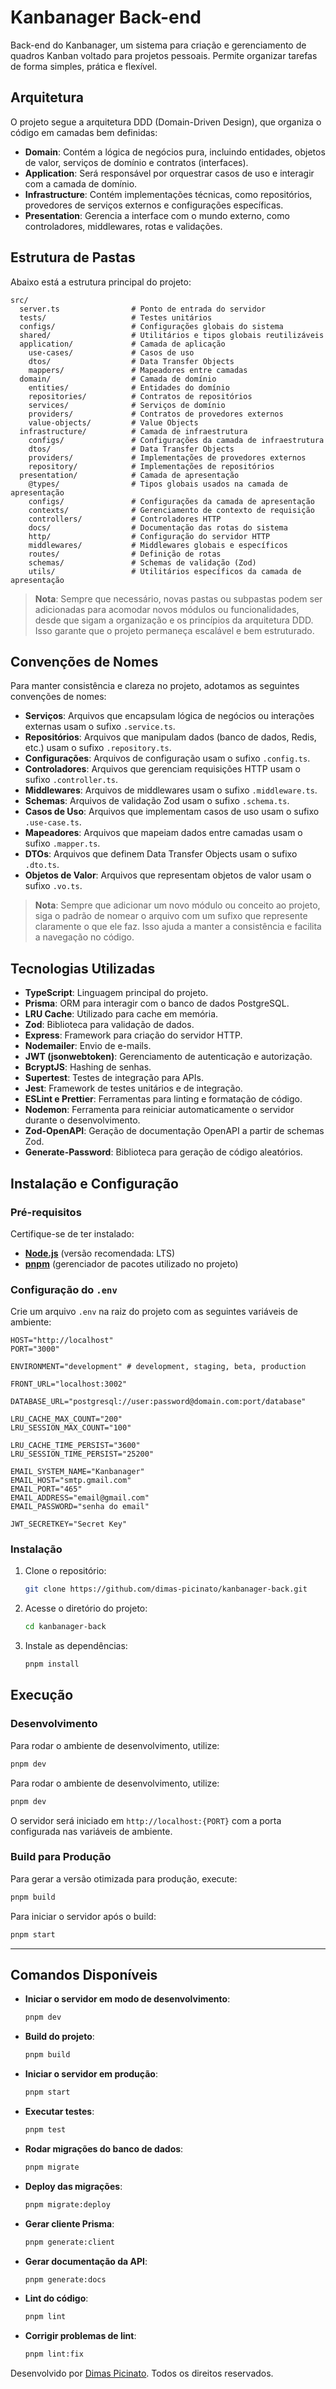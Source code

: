 # Kanbanager Back-end

Back-end do Kanbanager, um sistema para criação e gerenciamento de quadros Kanban voltado para projetos pessoais. Permite organizar tarefas de forma simples, prática e flexível.

## Arquitetura

O projeto segue a arquitetura DDD (Domain-Driven Design), que organiza o código em camadas bem definidas:

- **Domain**: Contém a lógica de negócios pura, incluindo entidades, objetos de valor, serviços de domínio e contratos (interfaces).
- **Application**: Será responsável por orquestrar casos de uso e interagir com a camada de domínio.
- **Infrastructure**: Contém implementações técnicas, como repositórios, provedores de serviços externos e configurações específicas.
- **Presentation**: Gerencia a interface com o mundo externo, como controladores, middlewares, rotas e validações.

## Estrutura de Pastas

Abaixo está a estrutura principal do projeto:

```
src/
  server.ts                # Ponto de entrada do servidor
  tests/                   # Testes unitários
  configs/                 # Configurações globais do sistema
  shared/                  # Utilitários e tipos globais reutilizáveis
  application/             # Camada de aplicação
    use-cases/             # Casos de uso
    dtos/                  # Data Transfer Objects
    mappers/               # Mapeadores entre camadas
  domain/                  # Camada de domínio
    entities/              # Entidades do domínio
    repositories/          # Contratos de repositórios
    services/              # Serviços de domínio
    providers/             # Contratos de provedores externos
    value-objects/         # Value Objects
  infrastructure/          # Camada de infraestrutura
    configs/               # Configurações da camada de infraestrutura
    dtos/                  # Data Transfer Objects
    providers/             # Implementações de provedores externos
    repository/            # Implementações de repositórios
  presentation/            # Camada de apresentação
    @types/                # Tipos globais usados na camada de apresentação
    configs/               # Configurações da camada de apresentação
    contexts/              # Gerenciamento de contexto de requisição
    controllers/           # Controladores HTTP
    docs/                  # Documentação das rotas do sistema
    http/                  # Configuração do servidor HTTP
    middlewares/           # Middlewares globais e específicos
    routes/                # Definição de rotas
    schemas/               # Schemas de validação (Zod)
    utils/                 # Utilitários específicos da camada de apresentação
```

> **Nota**: Sempre que necessário, novas pastas ou subpastas podem ser adicionadas para acomodar novos módulos ou funcionalidades, desde que sigam a organização e os princípios da arquitetura DDD. Isso garante que o projeto permaneça escalável e bem estruturado.

## Convenções de Nomes

Para manter consistência e clareza no projeto, adotamos as seguintes convenções de nomes:

- **Serviços**: Arquivos que encapsulam lógica de negócios ou interações externas usam o sufixo `.service.ts`.
- **Repositórios**: Arquivos que manipulam dados (banco de dados, Redis, etc.) usam o sufixo `.repository.ts`.
- **Configurações**: Arquivos de configuração usam o sufixo `.config.ts`.
- **Controladores**: Arquivos que gerenciam requisições HTTP usam o sufixo `.controller.ts`.
- **Middlewares**: Arquivos de middlewares usam o sufixo `.middleware.ts`.
- **Schemas**: Arquivos de validação Zod usam o sufixo `.schema.ts`.
- **Casos de Uso**: Arquivos que implementam casos de uso usam o sufixo `.use-case.ts`.
- **Mapeadores**: Arquivos que mapeiam dados entre camadas usam o sufixo `.mapper.ts`.
- **DTOs**: Arquivos que definem Data Transfer Objects usam o sufixo `.dto.ts`.
- **Objetos de Valor**: Arquivos que representam objetos de valor usam o sufixo `.vo.ts`.

> **Nota**: Sempre que adicionar um novo módulo ou conceito ao projeto, siga o padrão de nomear o arquivo com um sufixo que represente claramente o que ele faz. Isso ajuda a manter a consistência e facilita a navegação no código.

## Tecnologias Utilizadas

- **TypeScript**: Linguagem principal do projeto.
- **Prisma**: ORM para interagir com o banco de dados PostgreSQL.
- **LRU Cache**: Utilizado para cache em memória.
- **Zod**: Biblioteca para validação de dados.
- **Express**: Framework para criação do servidor HTTP.
- **Nodemailer**: Envio de e-mails.
- **JWT (jsonwebtoken)**: Gerenciamento de autenticação e autorização.
- **BcryptJS**: Hashing de senhas.
- **Supertest**: Testes de integração para APIs.
- **Jest**: Framework de testes unitários e de integração.
- **ESLint e Prettier**: Ferramentas para linting e formatação de código.
- **Nodemon**: Ferramenta para reiniciar automaticamente o servidor durante o desenvolvimento.
- **Zod-OpenAPI**: Geração de documentação OpenAPI a partir de schemas Zod.
- **Generate-Password**: Biblioteca para geração de código aleatórios.

## Instalação e Configuração

### Pré-requisitos

Certifique-se de ter instalado:

- **[Node.js](https://nodejs.org/)** (versão recomendada: LTS)
- **[pnpm](https://pnpm.io/)** (gerenciador de pacotes utilizado no projeto)

### Configuração do `.env`

Crie um arquivo `.env` na raiz do projeto com as seguintes variáveis de ambiente:

```
HOST="http://localhost"
PORT="3000"

ENVIRONMENT="development" # development, staging, beta, production

FRONT_URL="localhost:3002"

DATABASE_URL="postgresql://user:password@domain.com:port/database"

LRU_CACHE_MAX_COUNT="200"
LRU_SESSION_MAX_COUNT="100"

LRU_CACHE_TIME_PERSIST="3600"
LRU_SESSION_TIME_PERSIST="25200"

EMAIL_SYSTEM_NAME="Kanbanager"
EMAIL_HOST="smtp.gmail.com"
EMAIL_PORT="465"
EMAIL_ADDRESS="email@gmail.com"
EMAIL_PASSWORD="senha do email"

JWT_SECRETKEY="Secret Key"
```

### Instalação

1. Clone o repositório:
   ```sh
   git clone https://github.com/dimas-picinato/kanbanager-back.git
   ```
2. Acesse o diretório do projeto:
   ```sh
   cd kanbanager-back
   ```
3. Instale as dependências:
   ```sh
   pnpm install
   ```

## Execução

### Desenvolvimento

Para rodar o ambiente de desenvolvimento, utilize:

```sh
pnpm dev
```

Para rodar o ambiente de desenvolvimento, utilize:

```sh
pnpm dev
```

O servidor será iniciado em `http://localhost:{PORT}` com a porta configurada nas variáveis de ambiente.

### Build para Produção

Para gerar a versão otimizada para produção, execute:

```sh
pnpm build
```

Para iniciar o servidor após o build:

```sh
pnpm start
```

---

## Comandos Disponíveis

- **Iniciar o servidor em modo de desenvolvimento**:

  ```bash
  pnpm dev
  ```

- **Build do projeto**:

  ```bash
  pnpm build
  ```

- **Iniciar o servidor em produção**:

  ```bash
  pnpm start
  ```

- **Executar testes**:

  ```bash
  pnpm test
  ```

- **Rodar migrações do banco de dados**:

  ```bash
  pnpm migrate
  ```

- **Deploy das migrações**:

  ```bash
  pnpm migrate:deploy
  ```

- **Gerar cliente Prisma**:

  ```bash
  pnpm generate:client
  ```

- **Gerar documentação da API**:

  ```bash
  pnpm generate:docs
  ```

- **Lint do código**:

  ```bash
  pnpm lint
  ```

- **Corrigir problemas de lint**:
  ```bash
  pnpm lint:fix
  ```

Desenvolvido por [Dimas Picinato](https://github.com/D-Picinato). Todos os direitos reservados.

